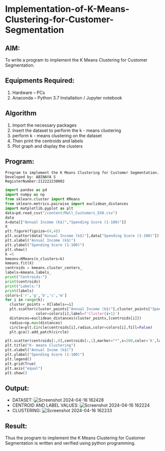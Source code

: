 # Implementation-of-K-Means-Clustering-for-Customer-Segmentation

## AIM:
To write a program to implement the K Means Clustering for Customer Segmentation.

## Equipments Required:
1. Hardware – PCs
2. Anaconda – Python 3.7 Installation / Jupyter notebook

## Algorithm
1. Import the necessary  packages 
2. Insert the dataset to perform the k - means clustering
3. perform k - means clustering on the dataset 
4. Then print the centroids and labels 
5. Plot graph and display the clusters 

## Program:
```
Program to implement the K Means Clustering for Customer Segmentation.
Developed by: ABINAYA S
RegisterNumber:212222230002
```
```python
import pandas as pd
import numpy as np
from sklearn.cluster import KMeans
from sklearn.metrics.pairwise import euclidean_distances
import matplotlib.pyplot as plt
data=pd.read_csv("/content/Mall_Customers_EX8.csv")
data
X=data[["Annual Income (k$)","Spending Score (1-100)"]]
X
plt.figure(figsize=(4,4))
plt.scatter(data["Annual Income (k$)"],data["Spending Score (1-100)"])
plt.xlabel("Annual Income (k$)")
plt.ylabel("Spending Score (1-100)")
plt.show()
k =5
kmeans=KMeans(n_clusters=k)
kmeans.fit(X)
centroids = kmeans.cluster_centers_
labels=kmeans.labels_
print("Centroids:")
print(centroids)
print("Labels:")
print(labels)
colors=['r','g','b','c','m']
for i in range(k):
  cluster_points = X[labels==i]
  plt.scatter(cluster_points["Annual Income (k$)"],cluster_points["Spending Score (1-100)"],
              color=colors[i],label=f'Cluster{i+1}')
  distances=euclidean_distances(cluster_points,[centroids[i]])
  radius=np.max(distances)
  circle=plt.Circle(centroids[i],radius,color=colors[i],fill=False)
  plt.gca().add_patch(circle)

plt.scatter(centroids[:,0],centroids[:,1],marker="*",s=200,color='k',label='Centroids')
plt.title("K- means Clustering")
plt.xlabel("Annual Incme (k$)")
plt.ylabel("Spending Score (1-100)")
plt.legend()
plt.grid(True)
plt.axis("equal")
plt.show()
```
## Output:
- DATASET:
![Screenshot 2024-04-16 162428](https://github.com/abinayasangeetha/Implementation-of-K-Means-Clustering-for-Customer-Segmentation/assets/119393675/1891e1a2-ac5f-400d-b705-d8b8eb334c85)
- CENTROID AND LABEL VALUES:
![Screenshot 2024-04-16 162224](https://github.com/abinayasangeetha/Implementation-of-K-Means-Clustering-for-Customer-Segmentation/assets/119393675/bed2bdd2-5195-4cb7-8acf-633ddc2e61ff)
- CLUSTERING:
![Screenshot 2024-04-16 162233](https://github.com/abinayasangeetha/Implementation-of-K-Means-Clustering-for-Customer-Segmentation/assets/119393675/f5a8a76e-5011-4c49-9655-44e86d2fdc06)

## Result:
Thus the program to implement the K Means Clustering for Customer Segmentation is written and verified using python programming.
